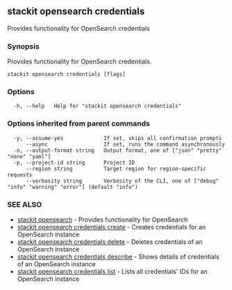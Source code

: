 ## stackit opensearch credentials

Provides functionality for OpenSearch credentials

### Synopsis

Provides functionality for OpenSearch credentials.

```
stackit opensearch credentials [flags]
```

### Options

```
  -h, --help   Help for "stackit opensearch credentials"
```

### Options inherited from parent commands

```
  -y, --assume-yes             If set, skips all confirmation prompts
      --async                  If set, runs the command asynchronously
  -o, --output-format string   Output format, one of ["json" "pretty" "none" "yaml"]
  -p, --project-id string      Project ID
      --region string          Target region for region-specific requests
      --verbosity string       Verbosity of the CLI, one of ["debug" "info" "warning" "error"] (default "info")
```

### SEE ALSO

* [stackit opensearch](./stackit_opensearch.md)	 - Provides functionality for OpenSearch
* [stackit opensearch credentials create](./stackit_opensearch_credentials_create.md)	 - Creates credentials for an OpenSearch instance
* [stackit opensearch credentials delete](./stackit_opensearch_credentials_delete.md)	 - Deletes credentials of an OpenSearch instance
* [stackit opensearch credentials describe](./stackit_opensearch_credentials_describe.md)	 - Shows details of credentials of an OpenSearch instance
* [stackit opensearch credentials list](./stackit_opensearch_credentials_list.md)	 - Lists all credentials' IDs for an OpenSearch instance

